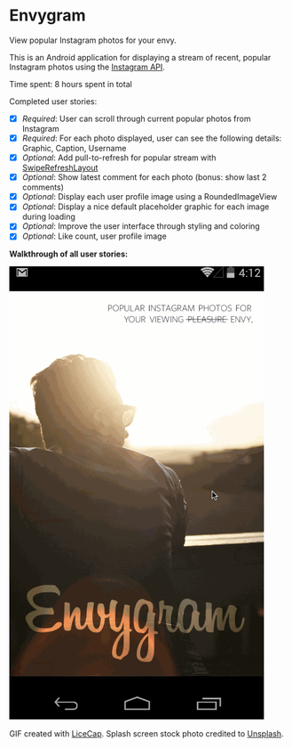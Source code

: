 # Envygram

View popular Instagram photos for your envy.

This is an Android application for displaying a stream of recent, popular Instagram photos using the [Instagram API](http://instagram.com/developer/).

Time spent: 8 hours spent in total

Completed user stories:

 * [x] *Required*: User can scroll through current popular photos from Instagram
 * [x] *Required*: For each photo displayed, user can see the following details: Graphic, Caption, Username
 * [x] *Optional*: Add pull-to-refresh for popular stream with [SwipeRefreshLayout](http://guides.codepath.com/android/Implementing-Pull-to-Refresh-Guide)
 * [x] *Optional*: Show latest comment for each photo (bonus: show last 2 comments)
 * [x] *Optional*: Display each user profile image using a RoundedImageView
 * [x] *Optional*: Display a nice default placeholder graphic for each image during loading
 * [x] *Optional*: Improve the user interface through styling and coloring
 * [x] *Optional*: Like count, user profile image

**Walkthrough of all user stories:**

![Video Walkthrough](images/envygramwalkthrough.gif)

GIF created with [LiceCap](http://www.cockos.com/licecap/).
Splash screen stock photo credited to [Unsplash](http://unsplash.com/).